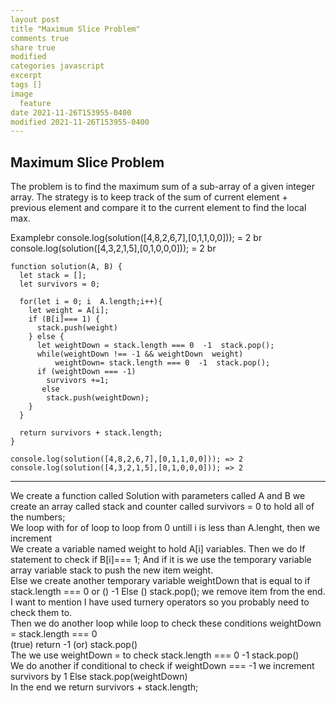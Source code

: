 ```yaml
---
layout post
title "Maximum Slice Problem"
comments true
share true
modified
categories javascript
excerpt
tags []
image
  feature
date 2021-11-26T153955-0400
modified 2021-11-26T153955-0400
---
```


## Maximum Slice Problem

The problem is to find the maximum sum of a sub-array of a given integer array. The strategy is to keep track of the sum of current element + previous element and compare it to the current element to find the local max.


Examplebr
console.log(solution([4,8,2,6,7],[0,1,1,0,0])); = 2 br<br>
console.log(solution([4,3,2,1,5],[0,1,0,0,0])); = 2 br<br>




~~~
function solution(A, B) {
  let stack = [];
  let survivors = 0;

  for(let i = 0; i  A.length;i++){
    let weight = A[i];
    if (B[i]=== 1) {
      stack.push(weight)
    } else {
      let weightDown = stack.length === 0  -1  stack.pop();
      while(weightDown !== -1 && weightDown  weight)
          weightDown= stack.length === 0  -1  stack.pop();
      if (weightDown === -1) 
        survivors +=1;
       else 
        stack.push(weightDown);      
    }
  }

  return survivors + stack.length;
}

console.log(solution([4,8,2,6,7],[0,1,1,0,0])); => 2
console.log(solution([4,3,2,1,5],[0,1,0,0,0])); => 2
~~~
___
We create a function called Solution with parameters called A and B we create an array called stack and counter called survivors = 0 to hold all of the numbers;
<br>
We loop with for of loop to loop from 0 untill i is less than A.lenght, then we increment
<br>
We create a variable named weight to hold A[i] variables. Then we do If statement to check if 
B[i]=== 1; And if it is we use the temporary variable array variable stack to push the new item weight.
<br>
Else we create another temporary variable weightDown that is equal to if  stack.length === 0 or () -1 Else () stack.pop(); we remove item from the end. 
<br>
I want to mention I have used turnery operators so you probably need to check them to.
<br>
Then we do another loop while loop to check these conditions weightDown = stack.length === 0  
(true) return -1  (or) stack.pop()
<br>
The we use weightDown = to check stack.length === 0  -1  stack.pop()
<br>
We do another if conditional to check if weightDown === -1 we increment survivors by 1
Else stack.pop(weightDown)
<br>
In the end we return survivors + stack.length;


